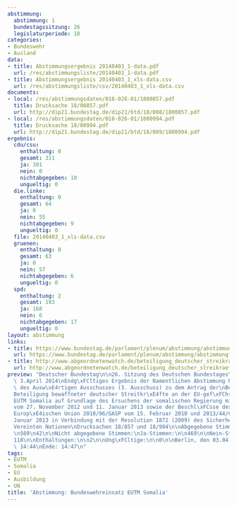 ```yaml
---
abstimmung:
  abstimmung: 1
  bundestagssitzung: 26
  legislaturperiode: 18
categories:
- Bundeswehr
- Ausland
data:
- title: Abstimmungsergebnis 20140403_1-data.pdf
  url: /res/abstimmungsliste/20140403_1-data.pdf
- title: Abstimmungsergebnis 20140403_1_xls-data.csv
  url: /res/abstimmungsliste/csv/20140403_1_xls-data.csv
documents:
- local: /res/abstimmungsdaten/018-026-01/1800857.pdf
  title: Drucksache 18/00857.pdf
  url: http://dip21.bundestag.de/dip21/btd/18/008/1800857.pdf
- local: /res/abstimmungsdaten/018-026-01/1800994.pdf
  title: Drucksache 18/00994.pdf
  url: http://dip21.bundestag.de/dip21/btd/18/009/1800994.pdf
ergebnis:
  cdu/csu:
    enthaltung: 0
    gesamt: 311
    ja: 301
    nein: 0
    nichtabgegeben: 10
    ungueltig: 0
  die.linke:
    enthaltung: 0
    gesamt: 64
    ja: 0
    nein: 55
    nichtabgegeben: 9
    ungueltig: 0
  file: 20140403_1_xls-data.csv
  gruenen:
    enthaltung: 0
    gesamt: 63
    ja: 0
    nein: 57
    nichtabgegeben: 6
    ungueltig: 0
  spd:
    enthaltung: 2
    gesamt: 193
    ja: 168
    nein: 6
    nichtabgegeben: 17
    ungueltig: 0
layout: abstimmung
links:
- title: https://www.bundestag.de/parlament/plenum/abstimmung/abstimmung?id=259
  url: https://www.bundestag.de/parlament/plenum/abstimmung/abstimmung?id=259
- title: http://www.abgeordnetenwatch.de/beteiligung_deutscher_streikraefte_an_ausbildungsmission_in_somalia-1105-590.html
  url: http://www.abgeordnetenwatch.de/beteiligung_deutscher_streikraefte_an_ausbildungsmission_in_somalia-1105-590.html
preview: "Deutscher Bundestag\n\n26. Sitzung des Deutschen Bundestages\nam Donnerstag,\
  \ 3.April 2014\nEndg\xFCltiges Ergebnis der Namentlichen Abstimmung Nr. 1\n\nBeschlussempfehlung\
  \ des Ausw\xE4rtigen Ausschusses (3. Ausschuss) zu dem Antrag der\nBundesregierung\n\
  Beteiligung bewaffneter deutscher Streitkr\xE4fte an der EU-gef\xFChrten Ausbildungsmission\n\
  EUTM Somalia auf Grundlage des Ersuchens der somalischen Regierung mit Schreiben\n\
  vom 27. November 2012 und 11. Januar 2013 sowie der Beschl\xFCsse des Rates der\n\
  Europ\xE4ischen Union 2010/96/GASP vom 15. Februar 2010 und 2013/44/GASP vom 22.\n\
  Januar 2013 in Verbindung mit der Resolution 1872 (2009) des Sicherheitsrates der\n\
  Vereinten Nationen\nDrucksachen 18/857 und 18/994\n\nAbgegebene Stimmen insgesamt:\n\
  \n589\n42\n\nNicht abgegebene Stimmen:\nJa-Stimmen:\n\n469\n\nNein-Stimmen:\n\n\
  118\n\nEnthaltungen:\n\n2\n\nUng\xFCltige:\n\n0\n\nBerlin, den 03.04.2014\n\nBeginn:\
  \ 14:44\nEnde: 14:47\n"
tags:
- EUTM
- Somalia
- EU
- Ausbildung
- UN
title: 'Abstimmung: Bundeswehreinsatz EUTM Somalia'
---
```

